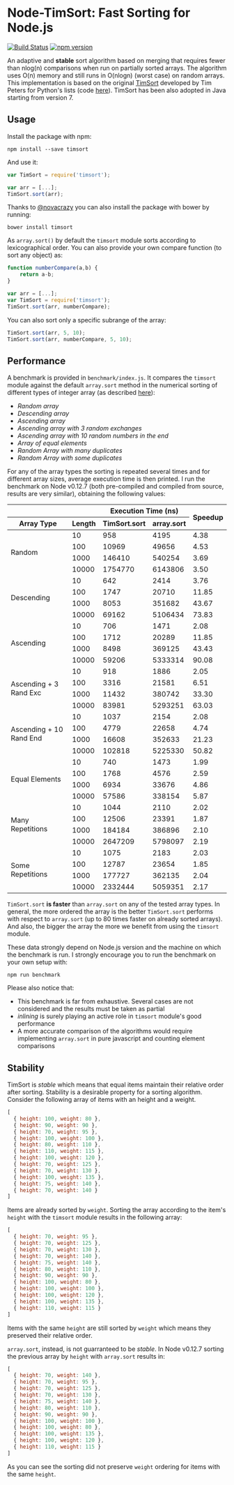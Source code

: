 # Node-TimSort: Fast Sorting for Node.js

[![Build Status](https://travis-ci.org/mziccard/node-timsort.svg?branch=master)](https://travis-ci.org/mziccard/node-timsort)
[![npm version](https://badge.fury.io/js/timsort.svg)](https://www.npmjs.com/package/timsort)

An adaptive and **stable** sort algorithm based on merging that requires fewer than nlog(n) 
comparisons when run on partially sorted arrays. The algorithm uses O(n) memory and still runs in O(nlogn) 
(worst case) on random arrays.  
This implementation is based on the original 
[TimSort](http://svn.python.org/projects/python/trunk/Objects/listsort.txt) developed 
by Tim Peters for Python's lists (code [here](http://svn.python.org/projects/python/trunk/Objects/listobject.c)).
TimSort has been also adopted in Java starting from version 7.

## Usage

Install the package with npm:
```
npm install --save timsort
```
And use it:
```javascript
var TimSort = require('timsort');

var arr = [...];
TimSort.sort(arr);
```
Thanks to [@novacrazy](https://github.com/novacrazy) you can also install the package with bower by running:
```
bower install timsort
```
As `array.sort()` by default the `timsort` module sorts according to 
lexicographical order. 
You can also provide your own compare function (to sort any object) as:
```javascript
function numberCompare(a,b) {
    return a-b;
}

var arr = [...];
var TimSort = require('timsort');
TimSort.sort(arr, numberCompare);
```
You can also sort only a specific subrange of the array:
```javascript
TimSort.sort(arr, 5, 10);
TimSort.sort(arr, numberCompare, 5, 10);
```

## Performance

A benchmark is provided in `benchmark/index.js`. It compares the `timsort` module against 
the default `array.sort` method in the numerical sorting of different types of integer array 
(as described [here](http://svn.python.org/projects/python/trunk/Objects/listsort.txt)):

-  *Random array*
-  *Descending array*
-  *Ascending array*
-  *Ascending array with 3 random exchanges*
-  *Ascending array with 10 random numbers in the end*
-  *Array of equal elements*
-  *Random Array with many duplicates*
-  *Random Array with some duplicates*

For any of the array types the sorting is repeated several times and for 
different array sizes, average execution time is then printed. 
I run the benchmark on Node v0.12.7 (both pre-compiled and compiled from source, 
results are very similar), obtaining the following values:

<table>
  <tr>
    <th></th><th></th>
    <th colspan="2">Execution Time (ns)</th>
    <th rowspan="2">Speedup</th>
  </tr>
  <tr>
    <th>Array Type</th>
    <th>Length</th>
    <th>TimSort.sort</th>
    <th>array.sort</th>
  </tr>
<tbody>
 <tr>
  <td rowspan="4">Random</td><td>10</td><td>958</td><td>4195</td><td>4.38</td>
 </tr>
 <tr>
  <td>100</td><td>10969</td><td>49656</td><td>4.53</td>
 </tr>
 <tr>
  <td>1000</td><td>146410</td><td>540254</td><td>3.69</td>
 </tr>
 <tr>
  <td>10000</td><td>1754770</td><td>6143806</td><td>3.50</td>
 </tr>
 <tr>
  <td rowspan="4">Descending</td><td>10</td><td>642</td><td>2414</td><td>3.76</td>
 </tr>
 <tr>
  <td>100</td><td>1747</td><td>20710</td><td>11.85</td>
</tr>
 <tr>
  <td>1000</td><td>8053</td><td>351682</td><td>43.67</td>
 </tr>
 <tr>
  <td>10000</td><td>69162</td><td>5106434</td><td>73.83</td>
 </tr>
 <tr>
  <td rowspan="4">Ascending</td><td>10</td><td>706</td><td>1471</td><td>2.08</td>
 </tr>
 <tr>
  <td>100</td><td>1712</td><td>20289</td><td>11.85</td>
 </tr>
 <tr>
  <td>1000</td><td>8498</td><td>369125</td><td>43.43</td>
 </tr>
 <tr>
  <td>10000</td><td>59206</td><td>5333314</td><td>90.08</td>
 </tr>
 <tr>
  <td rowspan="4">Ascending + 3 Rand Exc</td> <td>10</td> <td>918</td> <td>1886</td> <td>2.05</td>
 </tr>
 <tr>
  <td>100</td> <td>3316</td> <td>21581</td> <td>6.51</td>
 </tr>
 <tr>
  <td>1000</td> <td>11432</td> <td>380742</td> <td>33.30</td>
 </tr>
 <tr>
  <td>10000</td> <td>83981</td> <td>5293251</td> <td>63.03</td>
 </tr>
 <tr>
  <td rowspan="4">Ascending + 10 Rand End</td><td>10</td><td>1037</td><td>2154</td><td>2.08</td>
 </tr>
 <tr>
  <td>100</td><td>4779</td><td>22658</td><td>4.74</td>
 </tr>
 <tr>
  <td>1000</td><td>16608</td><td>352633</td><td>21.23</td>
 </tr>
 <tr>
  <td>10000</td><td>102818</td><td>5225330</td><td>50.82</td>
 </tr>
 <tr>
  <td rowspan="4">Equal Elements</td><td>10</td><td>740</td><td>1473</td><td>1.99</td>
 </tr>
 <tr>
  <td>100</td><td>1768</td><td>4576</td><td>2.59</td>
 </tr>
 <tr>
  <td>1000</td><td>6934</td><td>33676</td><td>4.86</td>
 </tr>
 <tr>
  <td>10000</td><td>57586</td><td>338154</td><td>5.87</td>
 </tr>
 <tr>
  <td rowspan="4">Many Repetitions</td><td>10</td><td>1044</td><td>2110</td><td>2.02</td>
 </tr>
 <tr>
  <td>100</td><td>12506</td><td>23391</td><td>1.87</td>
 </tr>
 <tr>
  <td>1000</td><td>184184</td><td>386896</td><td>2.10</td>
 </tr>
 <tr>
  <td>10000</td><td>2647209</td><td>5798097</td><td>2.19</td>
 </tr>
 <tr>
  <td rowspan="4">Some Repetitions</td><td>10</td><td>1075</td><td>2183</td><td>2.03</td>
 </tr>
 <tr>
  <td>100</td><td>12787</td><td>23654</td><td>1.85</td>
 </tr>
 <tr>
  <td>1000</td><td>177727</td><td>362135</td><td>2.04</td>
 </tr>
 <tr>
  <td>10000</td><td>2332444</td><td>5059351</td><td>2.17</td>
 </tr>
</tbody>
</table>

`TimSort.sort` **is faster** than `array.sort` on any of the tested array types. 
In general, the more ordered the array is the better `TimSort.sort` performs with respect to `array.sort` (up to 80 times faster on already sorted arrays). 
And also, the bigger the array the more we benefit from using 
the `timsort` module.  

These data strongly depend on Node.js version and the machine on which the benchmark is run. I strongly encourage you to run the benchmark on your own setup with:
```
npm run benchmark
```
Please also notice that:

-  This benchmark is far from exhaustive. Several cases are not considered 
and the results must be taken as partial
-  *inlining* is surely playing an active role in `timsort` module's good performance
-  A more accurate comparison of the algorithms would require implementing `array.sort` in pure javascript 
and counting element comparisons

## Stability

TimSort is *stable* which means that equal items maintain their relative order 
after sorting. Stability is a desirable property for a sorting algorithm. 
Consider the following array of items with an height and a weight.
```javascript
[ 
  { height: 100, weight: 80 },
  { height: 90, weight: 90 },
  { height: 70, weight: 95 },
  { height: 100, weight: 100 },
  { height: 80, weight: 110 },
  { height: 110, weight: 115 },
  { height: 100, weight: 120 },
  { height: 70, weight: 125 },
  { height: 70, weight: 130 },
  { height: 100, weight: 135 },
  { height: 75, weight: 140 },
  { height: 70, weight: 140 } 
]
```
Items are already sorted by `weight`. Sorting the array 
according to the item's `height` with the `timsort` module 
results in the following array:
```javascript
[ 
  { height: 70, weight: 95 },
  { height: 70, weight: 125 },
  { height: 70, weight: 130 },
  { height: 70, weight: 140 },
  { height: 75, weight: 140 },
  { height: 80, weight: 110 },
  { height: 90, weight: 90 },
  { height: 100, weight: 80 },
  { height: 100, weight: 100 },
  { height: 100, weight: 120 },
  { height: 100, weight: 135 },
  { height: 110, weight: 115 } 
]
```
Items with the same  `height` are still sorted by `weight` which means they preserved their relative order.

`array.sort`, instead, is not guarranteed to be *stable*. In Node v0.12.7 
sorting the previous array by `height` with `array.sort` results in:
```javascript
[ 
  { height: 70, weight: 140 },
  { height: 70, weight: 95 },
  { height: 70, weight: 125 },
  { height: 70, weight: 130 },
  { height: 75, weight: 140 },
  { height: 80, weight: 110 },
  { height: 90, weight: 90 },
  { height: 100, weight: 100 },
  { height: 100, weight: 80 },
  { height: 100, weight: 135 },
  { height: 100, weight: 120 },
  { height: 110, weight: 115 } 
]
```
As you can see the sorting did not preserve `weight` ordering for items with the 
same `height`.